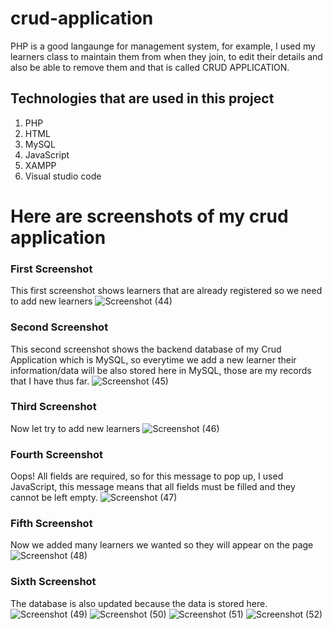 # crud-application
PHP is a good langaunge for management system, for example, I used my learners class to maintain them from when they join, 
to edit their details and also be able to remove them and that is called CRUD APPLICATION. 

## Technologies that are used in this project
1. PHP
2. HTML
3. MySQL
4. JavaScript
5. XAMPP
6. Visual studio code

# Here are screenshots of my crud application
### First Screenshot
This first screenshot shows learners that are already registered so we need to add new learners
![Screenshot (44)](https://github.com/LwandoMadebe/crud-application/assets/147529941/68c5181a-4ab5-404f-a552-93dfc3da04a4)

### Second Screenshot
This second screenshot shows the backend database of my Crud Application which is MySQL, so everytime we add a new learner
their information/data will be also stored here in MySQL, those are my records that I have thus far.
![Screenshot (45)](https://github.com/LwandoMadebe/crud-application/assets/147529941/02e37a5d-9603-441c-b17a-bf36caa95039)

### Third Screenshot
Now let try to add new learners
![Screenshot (46)](https://github.com/LwandoMadebe/crud-application/assets/147529941/fba23318-3510-450c-81d1-3051772bff42)

### Fourth Screenshot
Oops! All fields are required, so for this message to pop up, I used JavaScript, this message means that all fields must be filled and they 
cannot be left empty.
![Screenshot (47)](https://github.com/LwandoMadebe/crud-application/assets/147529941/381667b2-3ad8-454e-bac6-62145407faba)

### Fifth Screenshot
Now we added many learners we wanted so they will appear on the page
![Screenshot (48)](https://github.com/LwandoMadebe/crud-application/assets/147529941/a78e171e-d2d5-4ff3-a282-91dbba349c88)

### Sixth Screenshot
The database is also updated because the data is stored here.
![Screenshot (49)](https://github.com/LwandoMadebe/crud-application/assets/147529941/e8c1bf33-73e3-4039-803c-74eb31ddf996)
![Screenshot (50)](https://github.com/LwandoMadebe/crud-application/assets/147529941/22de1df1-daf3-4bf4-9819-dcf3795787b9)
![Screenshot (51)](https://github.com/LwandoMadebe/crud-application/assets/147529941/b6528660-a211-4ec6-addd-8fcac1494e6b)
![Screenshot (52)](https://github.com/LwandoMadebe/crud-application/assets/147529941/ca2c5ada-37ed-4a78-b14f-40b9242081a4)
